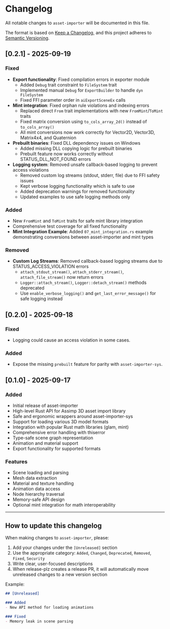# Changelog

All notable changes to `asset-importer` will be documented in this file.

The format is based on [Keep a Changelog](https://keepachangelog.com/en/1.0.0/),
and this project adheres to [Semantic Versioning](https://semver.org/spec/v2.0.0.html).

## [0.2.1] - 2025-09-19

### Fixed
- **Export functionality**: Fixed compilation errors in exporter module
  - Added `Debug` trait constraint to `FileSystem` trait
  - Implemented manual `Debug` for `ExportBuilder` to handle `dyn FileSystem`
  - Fixed FFI parameter order in `aiExportSceneEx` calls
- **Mint integration**: Fixed orphan rule violations and indexing errors
  - Replaced direct `From` trait implementations with new `FromMint`/`ToMint` traits
  - Fixed matrix conversion using `to_cols_array_2d()` instead of `to_cols_array()`
  - All mint conversions now work correctly for Vector2D, Vector3D, Matrix4x4, and Quaternion
- **Prebuilt binaries**: Fixed DLL dependency issues on Windows
  - Added missing DLL copying logic for prebuilt binaries
  - Prebuilt feature now works correctly without STATUS_DLL_NOT_FOUND errors
- **Logging system**: Removed unsafe callback-based logging to prevent access violations
  - Removed custom log streams (stdout, stderr, file) due to FFI safety issues
  - Kept verbose logging functionality which is safe to use
  - Added deprecation warnings for removed functionality
  - Updated examples to use safe logging methods only

### Added
- New `FromMint` and `ToMint` traits for safe mint library integration
- Comprehensive test coverage for all fixed functionality
- **Mint Integration Example**: Added `07_mint_integration.rs` example demonstrating conversions between asset-importer and mint types

### Removed
- **Custom Log Streams**: Removed callback-based logging streams due to STATUS_ACCESS_VIOLATION errors
  - `attach_stdout_stream()`, `attach_stderr_stream()`, `attach_file_stream()` now return errors
  - `Logger::attach_stream()`, `Logger::detach_stream()` methods deprecated
  - Use `enable_verbose_logging()` and `get_last_error_message()` for safe logging instead

## [0.2.0] - 2025-09-18

### Fixed
- Logging could cause an access violation in some cases.

### Added
- Expose the missing `prebuilt` feature for parity with `asset-importer-sys`.

## [0.1.0] - 2025-09-17

### Added
- Initial release of asset-importer
- High-level Rust API for Assimp 3D asset import library
- Safe and ergonomic wrappers around asset-importer-sys
- Support for loading various 3D model formats
- Integration with popular Rust math libraries (glam, mint)
- Comprehensive error handling with thiserror
- Type-safe scene graph representation
- Animation and material support
- Export functionality for supported formats

### Features
- Scene loading and parsing
- Mesh data extraction
- Material and texture handling
- Animation data access
- Node hierarchy traversal
- Memory-safe API design
- Optional mint integration for math interoperability

---

## How to update this changelog

When making changes to `asset-importer`, please:

1. Add your changes under the `[Unreleased]` section
2. Use the appropriate category: `Added`, `Changed`, `Deprecated`, `Removed`, `Fixed`, `Security`
3. Write clear, user-focused descriptions
4. When release-plz creates a release PR, it will automatically move unreleased changes to a new version section

Example:

```markdown
## [Unreleased]

### Added
- New API method for loading animations

### Fixed
- Memory leak in scene parsing
```
